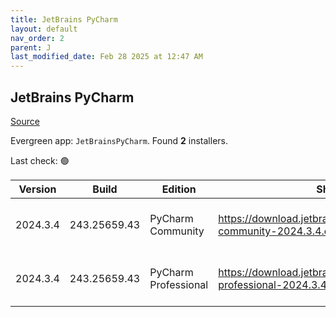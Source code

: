 ```yaml
---
title: JetBrains PyCharm
layout: default
nav_order: 2
parent: J
last_modified_date: Feb 28 2025 at 12:47 AM
---
```


## JetBrains PyCharm

[Source](https://www.jetbrains.com/)

Evergreen app: `JetBrainsPyCharm`. Found **2** installers.

Last check: 🟢

| Version  | Build        | Edition              | Sha256                                                                         | Date      | Size      | Type | URI                                                                                                                                                |
| -------- | ------------ | -------------------- | ------------------------------------------------------------------------------ | --------- | --------- | ---- | -------------------------------------------------------------------------------------------------------------------------------------------------- |
| 2024.3.4 | 243.25659.43 | PyCharm Community    | https://download.jetbrains.com/python/pycharm-community-2024.3.4.exe.sha256    | 27/2/2025 | 598273504 | exe  | [https://download.jetbrains.com/python/pycharm-community-2024.3.4.exe](https://download.jetbrains.com/python/pycharm-community-2024.3.4.exe)       |
| 2024.3.4 | 243.25659.43 | PyCharm Professional | https://download.jetbrains.com/python/pycharm-professional-2024.3.4.exe.sha256 | 27/2/2025 | 877367272 | exe  | [https://download.jetbrains.com/python/pycharm-professional-2024.3.4.exe](https://download.jetbrains.com/python/pycharm-professional-2024.3.4.exe) |
